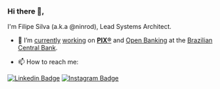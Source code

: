 ### Hi there 👋, 

I'm Filipe Silva (a.k.a @ninrod), Lead Systems Architect. 

- 🔭 I’m [currently](https://www.bcb.gov.br/estabilidadefinanceira/pagamentosinstantaneos) [working](https://github.com/bacen/pix-perguntas-e-respostas) on __[PIX®](https://github.com/bacen/pix-api-recebimentos)__ and [Open Banking](https://www.bcb.gov.br/en/pressdetail/2284/nota) at the [Brazilian Central Bank](https://www.bcb.gov.br).  

- 📫 How to reach me: 

[![Linkedin Badge](https://img.shields.io/badge/LinkedIn-Filipe%20Silva-blue)](https://www.linkedin.com/in/filipe-silva-ninrod/) 
[![Instagram Badge](https://img.shields.io/badge/Insta-%40gramasinstantaneas-red)](https://www.instagram.com/gramasinstantaneas/) 
